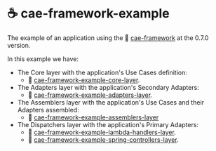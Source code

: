 # ☕ cae-framework-example
The example of an application using the 🔗 [cae-framework](https://github.com/clean-arch-enablers-project/cae-framework) at the 0.7.0 version.

In this example we have:

- The Core layer with the application's Use Cases definition:
  - 🔗 [cae-framework-example-core-layer](https://github.com/zeluciojr/cae-framework-example/tree/0.7.0/cae-framework-example-core-layer).
- The Adapters layer with the application's Secondary Adapters:
  - 🔗 [cae-framework-example-adapters-layer](https://github.com/zeluciojr/cae-framework-example/tree/0.7.0/cae-framework-example-adapters-layer).
- The Assemblers layer with the application's Use Cases and their Adapters assembled:
  - 🔗 [cae-framework-example-assemblers-layer](https://github.com/zeluciojr/cae-framework-example/tree/0.7.0/cae-framework-example-assemblers-layer)
- The Dispatchers layer with the application's Primary Adapters:
  -   🔗 [cae-framework-example-lambda-handlers-layer](https://github.com/zeluciojr/cae-framework-example/tree/0.7.0/cae-framework-example-lambda-handlers-layer).
  -   🔗 [cae-framework-example-spring-controllers-layer](https://github.com/zeluciojr/cae-framework-example/tree/0.7.0/cae-framework-example-spring-controllers-layer).
